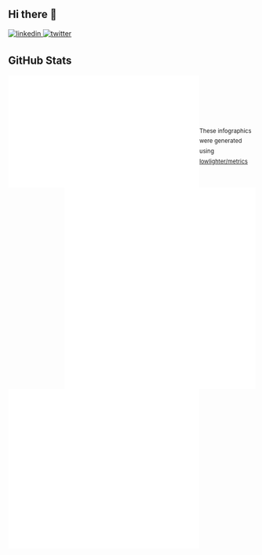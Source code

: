 ## Hi there 👋

<a href="https://linkedin.com/in/prayag-savsani" target="_blank">
<img src=https://img.shields.io/badge/linkedin-%231E77B5.svg?&style=for-the-badge&logo=linkedin&logoColor=white alt=linkedin style="margin-bottom: 5px;" />
</a>
<a href="https://twitter.com/PrayagSavsani" target="_blank">
<img src=https://img.shields.io/badge/twitter-%2300acee.svg?&style=for-the-badge&logo=twitter&logoColor=white alt=twitter style="margin-bottom: 5px;" />
</a>

## GitHub Stats

[<img align="left" width="390" alt="🦑" src="https://raw.githubusercontent.com/PrayagS/PrayagS/main/col1.metrics.svg">](#)
[<img align="right" width="390" alt="🦑" src="https://raw.githubusercontent.com/PrayagS/PrayagS/main/col2.metrics.svg">](#)


<!-- [<img width="100%" height="0.5" alt="🦑" src="https://gist.githubusercontent.com/lowlighter/3c6eaedf50273adfb7a510822672f570/raw/placeholder.svg">](#) -->

[<img align="left" width="390" alt="🦑" src="https://raw.githubusercontent.com/PrayagS/PrayagS/main/followup.metrics.svg">](#)
[<img align="left" width="390" alt="🦑" src="https://raw.githubusercontent.com/PrayagS/PrayagS/main/stars.metrics.svg">](#)

<br/>
<br/>
<br/>
<br/>
<br/>

<sub align="left" width="390">These infographics were generated using [lowlighter/metrics](https://github.com/lowlighter/metrics)</sub>
